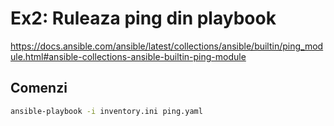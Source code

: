 # Ex2: Ruleaza ping din playbook

https://docs.ansible.com/ansible/latest/collections/ansible/builtin/ping_module.html#ansible-collections-ansible-builtin-ping-module

## Comenzi

```bash
ansible-playbook -i inventory.ini ping.yaml
```
